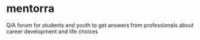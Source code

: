 # mentorra
Q/A forum for students and youth to get answers from professionals about career development and life choices
